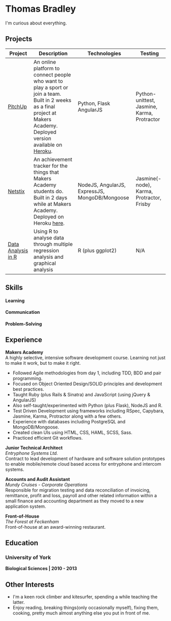 # Thomas Bradley

I'm curious about everything.

## Projects
| Project | Description | Technologies | Testing |
|---|------------|---|---|
| [PitchUp](https://github.com/trbradley/pitchup) | An online platform to connect people who want to play a sport or join a team. Built in 2 weeks as a final project at Makers Academy. Deployed version available on [Heroku](http://pitchup.herokuapp.com).  | Python, Flask AngularJS | Python-unittest, Jasmine, Karma, Protractor |
| [Netstix](https://github.com/trbradley/netstix) | An achievement tracker for the things that Makers Academy students do. Built in 2 days while at Makers Academy. Deployed on Heroku [here](http://netstix.herokuapp.com). | NodeJS, AngularJS, ExpressJS, MongoDB/Mongoose | Jasmine(-node), Karma, Protractor, Frisby |
| [Data Analysis in R](https://github.com/trbradley/applying-R-to-data) | Using R to analyse data through multiple regression analysis and graphical analysis | R (plus ggplot2) | N/A |

## Skills
#### Learning  

  
#### Communication  

  
#### Problem-Solving

  
## Experience

**Makers Academy**  
A highly selective, intensive software development course. Learning not just to make it work, but to make it right.

  - Followed Agile methodologies from day 1, including TDD, BDD and pair programming.
  - Focused on Object Oriented Design/SOLID principles and development best practices.
  - Taught Ruby (plus Rails & Sinatra) and JavaScript (using jQuery & AngularJS)
  - Also self-taught/experimented with Python (plus Flask), NodeJS and R.
  - Test Driven Development using frameworks including RSpec, Capybara, Jasmine, Karma, Protractor along with a few others.
  - Experience with databases including PostgreSQL and MongoDB/Mongoose.
  - Created clean UIs using HTML, CSS, HAML, SCSS, Sass.
  - Practiced efficient Git workflows.

**Junior Technical Architect**  
*Entryphone Systems Ltd.*  
Contract to lead development of hardware and software solution prototypes to enable mobile/remote cloud based access for entryphone and intercom systems.

**Accounts and Audit Assistant**  
*Mundy Cruises - Corporate Operations*  
Responsible for migration testing and data reconciliation of invoicing, remittance, profit and loss, payroll and other related information within a small finance and accounting department as they moved to a new application system.

**Front-of-House**  
*The Forest at Feckenham*  
Front-of-house at an award-winning restaurant.

## Education
### University of York  
**Biological Sciences  |  2010 - 2013**  
  
## Other Interests
  - I'm a keen rock climber and kitesurfer, spending a while teaching the latter.
  - Enjoy reading, breaking things(only occasionally myself), fixing them, cooking, pretty much almost anything else you put in front of me.
